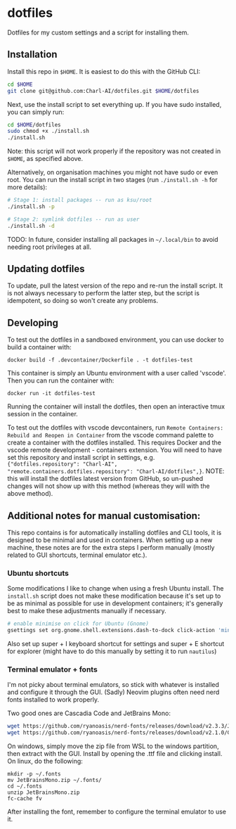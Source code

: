 # dotfiles

Dotfiles for my custom settings and a script for installing them.

## Installation

Install this repo in `$HOME`. It is easiest to do this with the GitHub CLI:
```bash
cd $HOME
git clone git@github.com:Charl-AI/dotfiles.git $HOME/dotfiles
```

Next, use the install script to set everything up. If you have sudo installed, you can simply run:
```bash
cd $HOME/dotfiles
sudo chmod +x ./install.sh
./install.sh
```
Note: this script will not work properly if the repository was not created in `$HOME`, as specified above.

Alternatively, on organisation machines you might not have sudo or even root. You can run the install script in two stages (run `./install.sh -h` for more details):
```bash
# Stage 1: install packages -- run as ksu/root
./install.sh -p

# Stage 2: symlink dotfiles -- run as user
./install.sh -d
```

TODO: In future, consider installing all packages in `~/.local/bin` to avoid needing root privileges at all.

## Updating dotfiles

To update, pull the latest version of the repo and re-run the install script. It is not always necessary to perform the latter step, but the script is idempotent, so doing so won't create any problems.

## Developing

To test out the dotfiles in a sandboxed environment, you can use docker to build a container with:

```docker build -f .devcontainer/Dockerfile . -t dotfiles-test```

This container is simply an Ubuntu environment with a user called 'vscode'. Then you can run the container with:

```docker run -it dotfiles-test```

Running the container will install the dotfiles, then open an interactive tmux session in the container.

To test out the dotfiles with vscode devcontainers, run `Remote Containers: Rebuild and Reopen in Container` from the vscode command palette to create a container with the dotfiles installed. This requires Docker and the vscode remote development - containers extension. You will need to have set this repository and install script in settings, e.g. `{"dotfiles.repository": "Charl-AI", "remote.containers.dotfiles.repository": "Charl-AI/dotfiles",}`. NOTE: this will install the dotfiles latest version from GitHub, so un-pushed changes will not show up with this method (whereas they will with the above method).

## Additional notes for manual customisation:

 This repo contains is for automatically installing dotfiles and CLI tools, it is designed to be minimal and used in containers. When setting up a new machine, these notes are for the extra steps I perform manually (mostly related to GUI shortcuts, terminal emulator etc.).

### Ubuntu shortcuts

Some modifications I like to change when using a fresh Ubuntu install. The `install.sh` script does not make these modification because it's set up to be as minimal as possible for use in development containers; it's generally best to make these adjustments manually if necessary.
```bash
# enable minimise on click for Ubuntu (Gnome)
gsettings set org.gnome.shell.extensions.dash-to-dock click-action 'minimize'
```
Also set up super + I keyboard shortcut for settings and super + E shortcut for explorer (might have to do this manually by setting it to run ```nautilus```)

### Terminal emulator + fonts

I'm not picky about terminal emulators, so stick with whatever is installed and configure it through the GUI. (Sadly) Neovim plugins often need nerd fonts installed to work properly.

Two good ones are Cascadia Code and JetBrains Mono:
```bash
wget https://github.com/ryanoasis/nerd-fonts/releases/download/v2.3.3/JetBrainsMono.zip
wget https://github.com/ryanoasis/nerd-fonts/releases/download/v2.1.0/CascadiaCode.zip
```

On windows, simply move the zip file from WSL to the windows partition, then extract with the GUI. Install by opening the .ttf file and clicking install. On linux, do the following:
```
mkdir -p ~/.fonts
mv JetBrainsMono.zip ~/.fonts/
cd ~/.fonts
unzip JetBrainsMono.zip
fc-cache fv
```

After installing the font, remember to configure the terminal emulator to use it.
